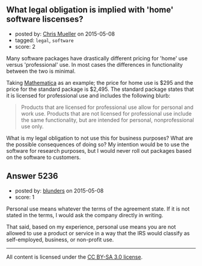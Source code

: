 ## What legal obligation is implied with 'home' software liscenses?

- posted by: [Chris Mueller](https://stackexchange.com/users/3664710/chris-mueller) on 2015-05-08
- tagged: `legal`, `software`
- score: 2

Many software packages have drastically different pricing for 'home' use versus 'professional' use.  In most cases the differences in functionality between the two is minimal.  

Taking [Mathematica][1] as an example; the price for home use is $295 and the price for the standard package is $2,495.  The standard package states that it is licensed for professional use and includes the following blurb:

>Products that are licensed for professional use allow for personal and work use. Products that are not licensed for professional use include the same functionality, but are intended for personal, nonprofessional use only.

What is my legal obligation to not use this for business purposes?  What are the possible consequences of doing so?  My intention would be to use the software for research purposes, but I would never roll out packages based on the software to customers.

  [1]: http://www.wolfram.com/mathematica/pricing/industry-individuals.php?desktop


## Answer 5236

- posted by: [blunders](https://stackexchange.com/users/216182/blunders) on 2015-05-08
- score: 1

Personal use means whatever the terms of the agreement state.  If it is not stated in the terms, I would ask the company directly in writing.  

That said, based on my experience, personal use means you are not allowed to use a product or service in a way that the IRS would classify as self-employed, business, or non-profit use.  



---

All content is licensed under the [CC BY-SA 3.0 license](https://creativecommons.org/licenses/by-sa/3.0/).
